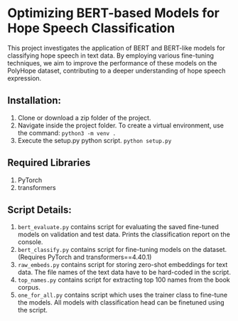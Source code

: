 # **Optimizing BERT-based Models for Hope Speech Classification**

This project investigates the application of BERT and BERT-like models for classifying hope speech in text data. By employing various fine-tuning techniques, we aim to improve the performance of these models on the PolyHope dataset, contributing to a deeper understanding of hope speech expression.

## **Installation:**

1) Clone or download a zip folder of the project.
2) Navigate inside the project folder. To create a virtual environment, use the command: `python3 -m venv .`
3) Execute the setup.py python script. `python setup.py`

## **Required Libraries**
1) PyTorch
2) transformers

## **Script Details:**
1) `bert_evaluate.py` contains script for evaluating the saved fine-tuned models on validation and test data. Prints the classification report on the console.
2) `bert_classify.py` contains script for fine-tuning models on the dataset. (Requires PyTorch and transformers==4.40.1)
3) `raw_embeds.py` contains script for storing zero-shot embeddings for text data. The file names of the text data have to be hard-coded in the script.
4) `top_names.py` contains script for extracting top 100 names from the book corpus.
5) `one_for_all.py` contains script which uses the trainer class to fine-tune the models. All models with classification head can be finetuned using the script.

 
